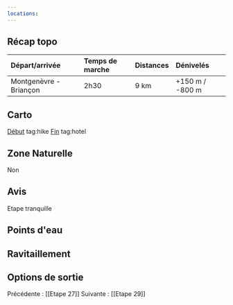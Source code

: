 ```yaml
---
locations: 
---
```

## Récap topo

| Départ/arrivée         | Temps de marche | Distances | Dénivelés       |
| :--------------------- | :-------------- | :-------- | :-------------- |
| Montgenèvre - Briançon | 2h30            | 9 km      | +150 m / -800 m |
## Carto  
[Début](geo:44.93105,6.723574) tag:hike
[Fin](geo:44.897931,6.637851) tag:hotel 
## Zone Naturelle
Non
## Avis
Etape tranquille
## Points d'eau
## Ravitaillement

## Options de sortie

Précédente : [[Etape 27]]
Suivante : [[Etape 29]]